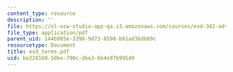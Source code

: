 ```yaml
---
content_type: resource
description: ''
file: https://ol-ocw-studio-app-qa.s3.amazonaws.com/courses/esd-342-advanced-system-architecture-spring-2006/be22816050be790cdbe36b4e97b99549_esd_terms.pdf
file_type: application/pdf
parent_uid: 144b985e-3398-9d73-8598-b61ad36db69c
resourcetype: Document
title: esd_terms.pdf
uid: be228160-50be-790c-dbe3-6b4e97b99549
---
```

